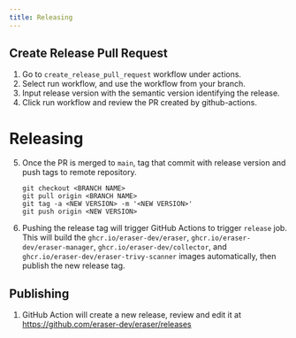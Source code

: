 ```yaml
---
title: Releasing
---
```


## Create Release Pull Request

1. Go to `create_release_pull_request` workflow under actions.
2. Select run workflow, and use the workflow from your branch. 
3. Input release version with the semantic version identifying the release.
4. Click run workflow and review the PR created by github-actions.

# Releasing

5. Once the PR is merged to `main`, tag that commit with release version and push tags to remote repository.

   ```
   git checkout <BRANCH NAME>
   git pull origin <BRANCH NAME>
   git tag -a <NEW VERSION> -m '<NEW VERSION>'
   git push origin <NEW VERSION>
   ```
6. Pushing the release tag will trigger GitHub Actions to trigger `release` job.
   This will build the `ghcr.io/eraser-dev/eraser`, `ghcr.io/eraser-dev/eraser-manager`, `ghcr.io/eraser-dev/collector`, and `ghcr.io/eraser-dev/eraser-trivy-scanner` images automatically, then publish the new release tag.

## Publishing

1. GitHub Action will create a new release, review and edit it at https://github.com/eraser-dev/eraser/releases